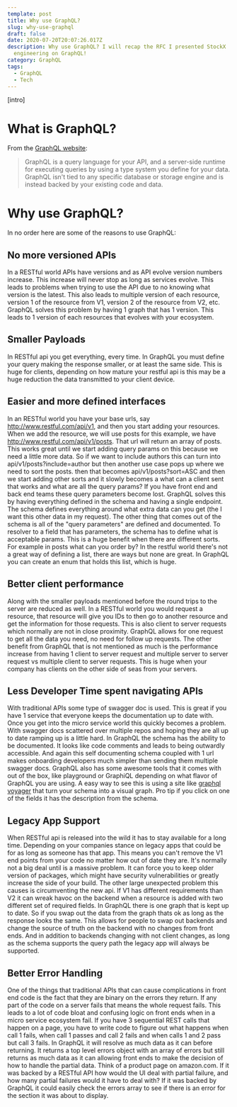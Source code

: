 ```yaml
---
template: post
title: Why use GraphQL?
slug: why-use-graphql
draft: false
date: 2020-07-20T20:07:26.017Z
description: Why use GraphQL? I will recap the RFC I presented StockX
  engineering on GraphQL!
category: GraphQL
tags:
  - GraphQL
  - Tech
---
```

\[intro]

# What is GraphQL?

From the [GraphQL website](https://graphql.org/learn/):

> GraphQL is a query language for your API, and a server-side runtime for executing queries by using a type system you define for your data. GraphQL isn't tied to any specific database or storage engine and is instead backed by your existing code and data.

# Why use GraphQL?

In no order here are some of the reasons to use GraphQL:

## No more versioned APIs

In a RESTful world APIs have versions and as API evolve version numbers increase. This increase will never stop as long as services evolve. This leads to problems when trying to use the API due to no knowing what version is the latest. This also leads to multiple version of each resource, version 1 of the resource from V1, version 2 of the resource from V2, etc. GraphQL solves this problem by having 1 graph that has 1 version. This leads to 1 version of each resources that evolves with your ecosystem. 

## Smaller Payloads

In RESTful api you get everything, every time. In GraphQL you must define your query making the response smaller, or at least the same side. This is huge for clients, depending on how mature your restful api is this may be a huge reduction the data transmitted to your client device.  

## Easier and more defined interfaces

In an RESTful world you have your base urls, say http://www.restful.com/api/v1, and then you start adding your resources. When we add the resource, we will use posts for this example, we have http://www.restful.com/api/v1/posts. That url will return an array of posts. This works great until we start adding query params on this because we need a little more data. So if we want to include authors this can turn into api/v1/posts?include=author but then another use case pops up where we need to sort the posts. then that becomes api/v1/posts?sort=ASC and then we start adding other sorts and it slowly becomes a what can a client sent that works and what are all the query params? If you have front end and back end teams these query parameters become lost. GraphQL solves this by having everything defined in the schema and having a single endpoint. The schema defines everything around what extra data can you get (the I want this other data in my request). The other thing that comes out of the schema is all of the "query parameters" are defined and documented. To resolver to a field that has parameters, the schema has to define what is acceptable params. This is a huge benefit when there are different sorts. For example in posts what can you order by? In the restful world there's not a great way of defining a list, there are ways but none are great. In GraphQL you can create an enum that holds this list, which is huge. 

## Better client performance

Along with the smaller payloads mentioned before the round trips to the server are reduced as well. In a RESTful world you would request a resource, that resource will give you IDs to then go to another resource and get the information for those requests. This is also client to server requests which normally are not in close proximity. GraphQL allows for one request to get all the data you need, no need for follow up requests. The other benefit from GraphQL that is not mentioned as much is the performance increase from having 1 client to server request and multiple server to server request vs multiple client to server requests. This is huge when your company has clients on the other side of seas from your servers.

## Less Developer Time spent navigating APIs

With traditional APIs some type of swagger doc is used. This is great if you have 1 service that everyone keeps the documentation up to date with. Once you get into the micro service world this quickly becomes a problem.   With swagger docs scattered over multiple repos and hoping they are all up to date ramping up is a little hard. In GraphQL the schema has the ability to be documented. It looks like code comments and leads to being outwardly accessible. And again this self documenting schema coupled with 1 url makes onboarding developers much simpler than sending them multiple swagger docs. GraphQL also has some awesome tools that it comes with out of the box, like playground or GraphiQL depending on what flavor of GraphQL you are using. A easy way to see this is using a site like [graphql voyager](https://apis.guru/graphql-voyager/) that turn your schema into a visual graph. Pro tip if you click on one of the fields it has the description from the schema.

## Legacy App Support

When RESTful api is released into the wild it has to stay available for a long time. Depending on your companies stance on legacy apps that could be for as long as someone has that app. This means you can't remove the V1 end points from your code no matter how out of date they are. It's normally not a big deal until is a massive problem. It can force you to keep older version of packages, which might have security vulnerabilities or greatly increase the side of your build. The other large unexpected problem this causes is circumventing the new api. If V1 has different requirements than V2 it can wreak  havoc on the backend when a resource is added with two different set of required fields. In GraphQL there is one graph that is kept up to date. So if you swap out the data from the graph thats ok as long as the response looks the same. This allows for people to swap out backends and change the source of truth on the backend with no changes from front ends. And in addition to backends changing with not client changes, as long as the schema supports the query path the legacy app will always be supported. 

## Better Error Handling

One of the things that traditional APIs that can cause complications in front end code is the fact that they are binary on the errors they return. If any part of the code on a server fails that means the whole request fails. This leads to a lot of code bloat and confusing logic on front ends when in a micro service ecosystem fail. If you have 3 sequential REST calls that happen on a page, you have to write code to figure out what happens when call 1 fails, when call 1 passes and call 2 fails and when calls 1 and 2 pass but call 3 fails. In GraphQL it will resolve as much data as it can before returning. It returns a top level errors object with an array of errors but still returns as much data as it can allowing front ends to make the decision of how to handle the partial data. Think of a product page on amazon.com. If it was backed by a RESTful API how would the UI deal with partial failure, and how many partial failures would it have to deal with? If it was backed by GraphQL it could easily check the errors array to see if there is an error for the section it was about to display.